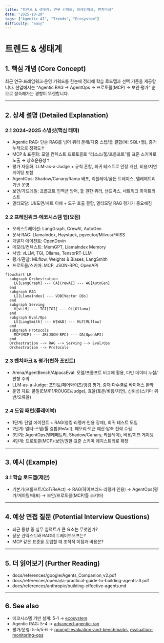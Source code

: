 ```yaml
---
title: "트렌드 & 생태계: 연구 키워드, 프레임워크, 벤치마크"
date: "2025-10-29"
tags: ["Agentic AI", "Trends", "Ecosystem"]
difficulty: "easy"
---
```


# 트렌드 & 생태계

## 1. 핵심 개념 (Core Concept)

최근 연구·프레임워크·운영 키워드를 한눈에 정리해 학습 로드맵과 선택 기준을 제공합니다. 현업에서는 “Agentic RAG → AgentOps → 프로토콜(MCP) → 보안·평가” 순으로 성숙해가는 경향이 뚜렷합니다.

---

## 2. 상세 설명 (Detailed Explanation)

### 2.1 2024–2025 스냅샷(핵심 테마)
- Agentic RAG: 단순 RAG를 넘어 쿼리 분해/다중 스텝/툴 결합(예: SQL+웹), 증거 누적으로 정확도↑
- MCP & 표준화: 모델 컨텍스트 프로토콜로 “리소스/툴/프롬프트”를 표준 스키마로 노출 → 상호운용성↑
- 평가 자동화: LLM-as-a-Judge + 규칙 혼합, 회귀 테스트로 안정 개선, 비용/지연 게이팅 포함
- AgentOps: Shadow/Canary/Ramp 배포, 리플레이/골든 트레이스, 텔레메트리 기반 운영
- 보안/가드레일: 프롬프트 인젝션 방어, 툴 권한·쿼터, 샌드박스, 네트워크 화이트리스트
- 멀티모달: UI/도면/차트 이해 + 도구 호출 결합, 멀티모달 RAG 평가가 중요해짐

### 2.2 프레임워크·에코시스템 맵(요점)
- 오케스트레이션: LangGraph, CrewAI, AutoGen
- 문서·RAG: LlamaIndex, Haystack, pgvector/Milvus/FAISS
- 개발자 에이전트: OpenDevin
- 메모리/컨텍스트: MemGPT, LlamaIndex Memory
- 서빙: vLLM, TGI, Ollama, TensorRT-LLM
- 평가/관찰: MLflow, Weights & Biases, LangSmith
- 프로토콜/스키마: MCP, JSON-RPC, OpenAPI

```mermaid
flowchart LR
  subgraph Orchestration
    LG[LangGraph] --- CA[CrewAI] --- AG[AutoGen]
  end
  subgraph RAG
    LI[LlamaIndex] --- VDB[Vector DBs]
  end
  subgraph Serving
    V[vLLM] --- TGI[TGI] --- OL[Ollama]
  end
  subgraph Eval/Ops
    LS[LangSmith] --- W[W&B] --- MLF[MLflow]
  end
  subgraph Protocols
    MCP[MCP] --- JR[JSON-RPC] --- OA[OpenAPI]
  end
  Orchestration --> RAG --> Serving --> Eval/Ops
  Orchestration --> Protocols
```

### 2.3 벤치마크 & 평가(변화 포인트)
- Arena/AgentBench/AlpacaEval: 모델/프롬프트 비교에 활용, 다만 데이터 누설/편향 주의
- LLM-as-a-Judge: 포인트/페어와이즈/랭킹 평가, 중재·다수결로 바이어스 완화
- 운영 지표: 품질(EM/F1/ROUGE/Judge), 효율(토큰/비용/지연), 신뢰성(스키마 위반/오류율)

### 2.4 도입 패턴(플레이북)
- 1단계: 단일 에이전트 + RAG(청킹·리랭커·인용 강제), 회귀 테스트 도입
- 2단계: 멀티-스텝/툴 결합(ReAct), 메모리·토큰 예산·압축 전략 수립
- 3단계: AgentOps(텔레메트리, Shadow/Canary, 리플레이), 비용/지연 게이팅
- 4단계: 프로토콜(MCP)·보안/권한·표준 스키마 레지스트리로 확장

---

## 3. 예시 (Example)

### 3.1 학습 로드맵(제안)
- 기본기(프롬프트/CoT/ReAct) → RAG(하이브리드·리랭커·인용) → AgentOps(평가/게이팅/배포) → 보안/프로토콜(MCP/툴 스키마)

---

## 4. 예상 면접 질문 (Potential Interview Questions)

- 최근 동향 중 실무 임팩트가 큰 요소는 무엇인가?
- 장문 컨텍스트와 RAG의 트레이드오프는?
- MCP 같은 표준을 도입할 때 조직적 이점과 비용은?

---

## 5. 더 읽어보기 (Further Reading)

- docs/references/google/Agents_Companion_v2.pdf
- docs/references/openai/a-practical-guide-to-building-agents-3.pdf
- docs/references/anthropic/building-effective-agents.md

---

## 6. See also

- 에코시스템 기반 설계: 5-1 → [ecosystem](../5-1-시스템-설계/ecosystem.md)
- Agentic RAG: 5-4 → [advanced-agentic-rag](../5-4-retrieval-augmented-generation-rag/advanced-agentic-rag.md)
- 평가/운영: 5-5/5-6 → [prompt-evaluation-and-benchmarks](../5-5-프롬프트-엔지니어링-and-평가/prompt-evaluation-and-benchmarks.md), [evaluation-monitoring-ops](../5-6-agentops-운영-and-자동화/evaluation-monitoring-ops.md)
